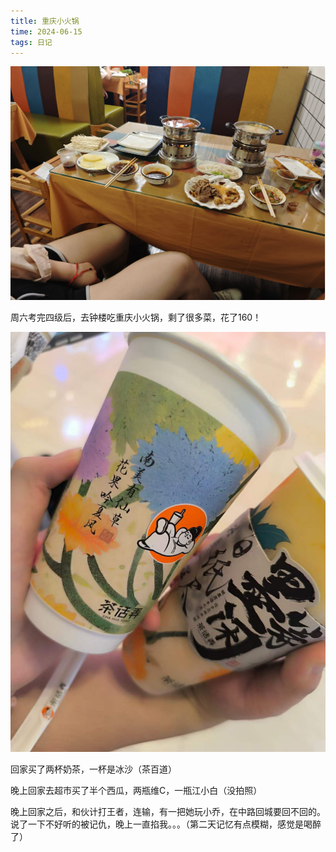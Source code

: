 ```yaml
---
title: 重庆小火锅
time: 2024-06-15
tags: 日记
---
```


![image-20240617171516646](https://raw.githubusercontent.com/tanzhiwei233/picture/master/images/image-20240617171516646.png)

周六考完四级后，去钟楼吃重庆小火锅，剩了很多菜，花了160！

![image-20240617171925441](https://raw.githubusercontent.com/tanzhiwei233/picture/master/images/image-20240617171925441.png)

回家买了两杯奶茶，一杯是冰沙（茶百道）

晚上回家去超市买了半个西瓜，两瓶维C，一瓶江小白（没拍照）

晚上回家之后，和伙计打王者，连输，有一把她玩小乔，在中路回城要回不回的。说了一下不好听的被记仇，晚上一直掐我。。。（第二天记忆有点模糊，感觉是喝醉了）
